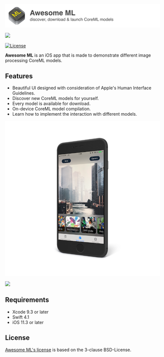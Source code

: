 <p align="left">
    <img src="Media/header.png", width="640">
</p>
<p align="left">
    <img src="Media/Cards_Scroll_Demonstration_640.gif", width="640">
</p>

[![License](https://img.shields.io/badge/License-BSD%203--Clause-blue.svg)](https://opensource.org/licenses/BSD-3-Clause)

**Awesome ML** is an iOS app that is made to demonstrate different image processing CoreML models.

Features
---

* Beautiful UI designed with consideration of Apple's Human Interface Guidelines.
* Discover new CoreML models for yourself.
* Every model is available for download.
* On-device CoreML model compilation.
* Learn how to implement the interaction with different models.


<p align="left">
    <img src="Media/Style_Transfer_Demo.png", width="800">
</p>
<p align="left">
    <img src="Media/App-Demo-Transparent-Background.gif", width="800">
</p>



Requirements
---

- Xcode 9.3 or later
- Swift 4.1
- iOS 11.3 or later

License
---

[Awesome ML's license](LICENSE.md) is based on the 3-clause BSD-License.

